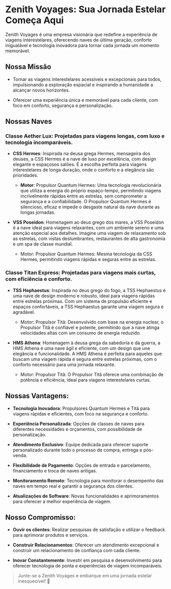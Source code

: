 # Zenith Voyages: Sua Jornada Estelar Começa Aqui

Zenith Voyages é uma empresa visionária que redefine a experiência de viagens interestelares, oferecendo naves de última geração, conforto inigualável e tecnologia inovadora para tornar cada jornada um momento memorável.

## Nossa Missão

- Tornar as viagens interestelares acessíveis e  excepcionais para todos,  impulsionando a exploração espacial e  inspirando a humanidade a alcançar novos horizontes.

- Oferecer uma experiência única e memorável para cada cliente,  com foco em  conforto, segurança e personalização.

## Nossas Naves

### Classe Aether Lux: Projetadas para viagens longas,  com luxo e  tecnologia incomparáveis.

- **CSS Hermes**:  Inspirada na deusa grega Hermes,  mensageira dos deuses,  a CSS Hermes  é a nave de luxo por excelência,  com design elegante e  espaçosos  salões.  É a escolha perfeita para  viagens  interestelares  de  longa  duração,  onde o  conforto e a  elegância  são  prioridades.
    - **Motor**: Propulsor Quantum Hermes: Uma tecnologia revolucionária  que  utiliza  a  energia  do  próprio  espaço-tempo,  permitindo  viagens  incrivelmente  rápidas  entre as estrelas,  sem comprometer  a  segurança  e  a  confiabilidade.  O Propulsor Quantum Hermes é  silencioso,  eficaz e  impede o desgaste  natural da nave durante as longas jornadas.

- **VSS Poseidon**:  Homenagem ao deus grego dos mares,  a VSS Poseidon  é a nave ideal para  viagens  relaxantes,  com um  ambiente sereno e  uma  atenção  especial aos  detalhes.  Imagine  uma  viagem  de  relaxamento  sob  as  estrelas,  com vistas deslumbrantes,  restaurantes de alta gastronomia e um  spa  de  classe  mundial.
    - Motor: Propulsor Quantum Hermes:  Mesma  tecnologia  da  CSS Hermes,  permitindo  viagens  rápidas  e  seguras  entre  as estrelas.

### Classe Titan Express:  Projetadas para viagens mais curtas,  com eficiência e conforto.

- **TSS Hephaestus**:  Inspirada no deus grego do fogo,  a  TSS Hephaestus  é  uma  nave  de  design  moderno  e  robusto,  ideal  para  viagens  rápidas  entre  estrelas  próximas.   Com um  sistema  de propulsão  eficiente  e  espaços  confortáveis,  a TSS Hephaestus  garante uma viagem segura  e  agradável.
    - Motor: Propulsor Titã:  Desenvolvido com base na energia nuclear, o Propulsor Titã  é  confiável e potente,  permitindo que  a  nave  atinga  velocidades  altas  com  um  consumo  de  energia  reduzido.

- **HMS Athena**:   Homenagem à deusa grega da sabedoria e  da  guerra,  a  HMS Athena  é  uma  nave  ágil  e  eficiente,  com  um  design  que  une  elegância  e  funcionalidade.   A HMS Athena é  perfeita  para  aqueles  que  buscam  uma  viagem  rápida  e  segura  entre  estrelas  próximas,  com  o  conforto  necessário  para  uma  jornada  relaxante.
    - Motor: Propulsor Titã:  O Propulsor Titã oferece  uma  combinação  de  potência e eficiência,  ideal  para  viagens  interestelares  curtas.

## Nossas Vantagens:

- **Tecnologia Inovadora**:  Propulsores Quantum Hermes e Titã  para viagens rápidas e  eficientes,  com foco na  segurança e  conforto.

- **Experiência Personalizada**:  Opções de classes de naves para diferentes necessidades e orçamentos,  com possibilidade de personalização.

- **Atendimento Exclusivo**:  Equipe dedicada para oferecer suporte personalizado durante todo o processo de compra,  entrega e pós-venda.

- **Flexibilidade de Pagamento**:  Opções de entrada e parcelamento,  financiamento e  troca de naves antigas.

- **Monitoramento Remoto**:  Tecnologia para monitorar o desempenho das naves em tempo real e garantir a segurança dos clientes.

- **Atualizações de Software**:  Novas funcionalidades e  aprimoramentos para oferecer a  melhor  experiência  de  viagem.

## Nosso Compromisso:

- **Ouvir os clientes**:  Realizar pesquisas de satisfação e  utilizar o  feedback para  aprimorar produtos e  serviços.

- **Construir Relacionamentos**:  Oferecer um atendimento excepcional e  construir um  relacionamento de  confiança com cada cliente.

- **Inovar Constantemente**:  Investir em  pesquisa e  desenvolvimento para  oferecer  tecnologia de ponta e  experiências de  viagem incomparáveis.

>Junte-se a Zenith Voyages e embarque em uma jornada estelar inesquecível!  🚀